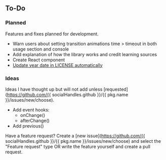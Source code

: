 ## To-Do

### Planned

Features and fixes planned for development.

-  Warn users about setting transition animations time > timeout in both usage section and console
-  Add explanation of how the library works and credit learning sources
-  Create React component
-  [Update year date in LICENSE automatically](https://github.com/marketplace/actions/update-license-copyright-year-s)

### Ideas

Ideas I have thought up but will not add unless [requested](https://github.com/{{ socialHandles.github }}/{{ pkg.name }}/issues/new/choose).

-  Add event hooks:
   -  onChange()
   -  afterChange()
-  Add previous()

Have a feature request? Create a [new issue](https://github.com/{{ socialHandles.github }}/{{ pkg.name }}/issues/new/choose) and select the "Feature request" type OR write the feature yourself and create a pull request.
